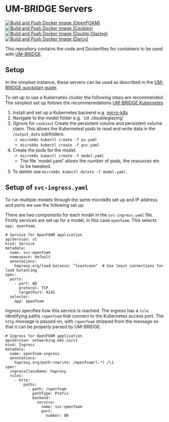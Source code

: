 # UM-BRIDGE Servers
[![Build and Push Docker Image (OpenFOAM)](https://github.com/benmkent/umbridge-servers/actions/workflows/docker-image-openfoam.yml/badge.svg)](https://github.com/benmkent/umbridge-servers/actions/workflows/docker-image-openfoam.yml)
[![Build and Push Docker Image (Cookies)](https://github.com/benmkent/umbridge-servers/actions/workflows/docker-image-cookie.yml/badge.svg)](https://github.com/benmkent/umbridge-servers/actions/workflows/docker-image-cookie.yml)
[![Build and Push Docker Image (Double Glazing)](https://github.com/benmkent/umbridge-servers/actions/workflows/docker-image-doubleglazing.yml/badge.svg)](https://github.com/benmkent/umbridge-servers/actions/workflows/docker-image-doubleglazing.yml)
[![Build and Push Docker Image (Darcy)](https://github.com/benmkent/umbridge-servers/actions/workflows/darcy.yml/badge.svg)](https://github.com/benmkent/umbridge-servers/actions/workflows/darcy.yml)

This repository contains the code and Dockerfiles for containers to be used with [UM-BRIDGE](https://github.com/UM-Bridge/umbridge).

## Setup
In the simplest instance, these servers can be used as described in the [UM-BRIDGE quickstart guide](https://um-bridge-benchmarks.readthedocs.io/en/docs/quickstart.html).

To set up to use a Kubernetes cluster the following steps are recommended.
The simplest set up follows the recommenedations [UM-BRIDGE Kubernetes](https://um-bridge-benchmarks.readthedocs.io/en/docs/umbridge/kubernetes.html)

1. Install and set up a Kubernetes backend e.g. [micro-k8s](https://microk8s.io/docs/getting-started)
2. Navigate to the model folder e.g. `cd ./doubleglazing'
3. (Ignore for `cookies`) Create the persistent volume and persistent volume claim. This allows the Kubernetest pods to read and write data in the `/output_data` subfolders.
   - `microk8s kubectl create -f pv.yaml`
   - `microk8s kubectl create -f pvc.yaml`
4. Create the pods for the model.
   - `microk8s kubectl create -f model.yaml`
   - The file `model.yaml' allows the number of pods, the resources etc to be tweaked.
5. To delete use `microk8s kubectl delete -f model.yaml`.

## Setup of `svc-ingress.yaml`
To run multiple models through the same microk8s set up and IP address and ports we use the following set up.

There are two components for each model in the `svc-ingress.yaml` file.
Firstly services are set up for a model, in this case `openfoam`.
This selects `app: openfoam`.
```
# Service for OpenFOAM application
apiVersion: v1
kind: Service
metadata:
  name: svc-openfoam
  namespace: default
  annotations:
    haproxy.org/load-balance: "leastconn"  # Use least connections for load balancing
spec:
  ports:
    - port: 80
      protocol: TCP
      targetPort: 4242
  selector:
    app: openfoam
```
Ingress specifies how this service is reached.
The ingress has a `rule` identifying paths `/openfoam` that connect to the Kubernetes access port.
The `http` message is passed on, with `/openfoam` stripped from the message so that it can be properly parsed by UM-BRIDGE.
```
# Ingress for OpenFOAM application
apiVersion: networking.k8s.io/v1
kind: Ingress
metadata:
  name: openfoam-ingress
  annotations:
    haproxy.org/path-rewrite: /openfoam/(.*) /\1
spec:
  ingressClassName: haproxy
  rules:
    - http:
        paths:
          - path: /openfoam
            pathType: Prefix
            backend:
              service:
                name: svc-openfoam
                port:
                  number: 80
```
